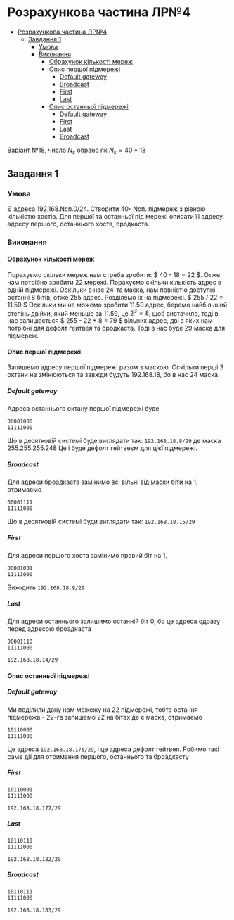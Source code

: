 # Розрахункова частина ЛР№4

- [Розрахункова частина ЛР№4](#розрахункова-частина-лр4)
  - [Завдання 1](#завдання-1)
    - [Умова](#умова)
    - [Виконання](#виконання)
      - [Обрахунок кількості мереж](#обрахунок-кількості-мереж)
      - [Опис першої підмережі](#опис-першої-підмережі)
        - [Default gateway](#default-gateway)
        - [Broadcast](#broadcast)
        - [First](#first)
        - [Last](#last)
      - [Опис останньої підмережі](#опис-останньої-підмережі)
        - [Default gateway](#default-gateway-1)
        - [First](#first-1)
        - [Last](#last-1)
        - [Broadcast](#broadcast-1)

Варіант №18, число $N_s$ обрано як $N_s = 40 + 18$

## Завдання 1

### Умова

Є адреса 192.168.Nсп.0/24. Створити 40- Nсп. підмереж з рівною кількістю хостів. Для першої та останньої під мережі описати її адресу, адресу першого, останнього хоста, бродкаста.

### Виконання

#### Обрахунок кількості мереж

Порахуємо скільки мереж нам стреба зробити: $ 40 - 18 = 22 $. Отже нам потрібно зробити 22 мережі. Порахуємо скільки кількість адрес в одній підмережі. Оскільки в нас 24-та маска, нам повністю доступні останні 8 бітів, отже 255 адрес. Розділемо їх на підмережі. $ 255 / 22 = 11.59 $ Оскільки ми не можемо зробити 11.59 адрес, беремо найбільший степінь двійки, який меньше за 11.59, це $2^3 = 8$, щоб вистачило, тоді в нас залишається $ 255 - 22 * 8 = 79 $ вільних адрес, дві з яких нам потрібні для дефолт гейтвея та бродкаста. Тоді в нас буде 29 маска для підмереж.

#### Опис першої підмережі

Запишемо адресу першої підмережі разом з маскою. Оскільки перші 3 октани не змінюються та завжди будуть 192.168.18, бо в нас 24 маска.

##### Default gateway

Адреса останнього октану першої підмережі буде

```
00001000
11111000
```

Що в десятковій системі буде виглядати так: `192.168.18.8/29` де маска 255.255.255.248 Це і буде дефолт гейтвеєм для цієї підмережі.  

##### Broadcast

Для адреси броадкаста замінимо всі вільні від маски біти на 1, отримаємо

```
00001111
11111000
```

Що в десятковій системі буди виглядати так: `192.168.18.15/29`

##### First

Для адреси першого хоста замінимо правий біт на 1,

```
00001001
11111000
```

Виходить `192.168.18.9/29`

##### Last

Для адреси останнього залишимо останній біт 0, бо це адреса одразу перед адресою броадкаста

```
00001110
11111000
```

`192.168.18.14/29`

#### Опис останньої підмережі

##### Default gateway

Ми поділили дану нам межежу на 22 підмережі, тобто остання підмережа - 22-га запишемо 22 на бітах де є маска, отримаємо

```
10110000
11111000
```

Це адреса `192.168.18.176/29`, і це адреса дефолт гейтвея. Робимо такі саме дії для отримання першого, останнього та броадкасту

##### First

```
10110001
11111000
```

`192.168.18.177/29`

##### Last

```
10110110
11111000
```

`192.168.18.182/29`

##### Broadcast

```
10110111
11111000
```

`192.168.18.183/29`
